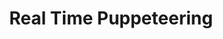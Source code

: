 ---
layout: project
permalink: /real_time_puppeteering/
title: "Real Time Puppeteering"
created: "May 2016"
root: "/assets/real_time_puppeteering/"
bg-video: >
  <iframe src="https://player.vimeo.com/video/209097149" width="640" height="360" frameborder="0" webkitallowfullscreen mozallowfullscreen allowfullscreen></iframe>

description: >
  Thesis project for Master’s Degree at Tisch School of the Arts ITP. Research into 3D scanning and motion capture as a choreographic structure for live performance and dance. Scanned bodies are controlled in real-time using motion capture suits and digitally manipulated to create impossible movements.


documentation:
  - >
    <iframe src="https://player.vimeo.com/video/169132287" width="640" height="360" frameborder="0" webkitallowfullscreen mozallowfullscreen allowfullscreen></iframe>
  - "1.jpg"
  - "2.jpg"
  - "3.jpg"
---